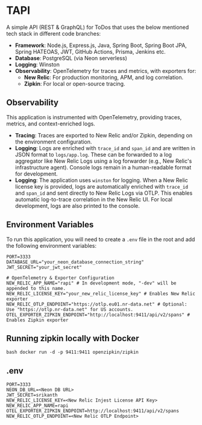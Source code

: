 # TAPI

A simple API (REST & GraphQL) for ToDos that uses the below mentioned tech stack in different code branches:

- **Framework**: Node.js, Express.js, Java, Spring Boot, Spring Boot JPA, Spring HATEOAS, JWT, GitHub Actions, Prisma, Jenkins etc.
- **Database**: PostgreSQL (via Neon serverless)
- **Logging**: Winston
- **Observability**: OpenTelemetry for traces and metrics, with exporters for:
  - **New Relic**: For production monitoring, APM, and log correlation.
  - **Zipkin**: For local or open-source tracing.

## Observability

This application is instrumented with OpenTelemetry, providing traces, metrics, and context-enriched logs.

- **Tracing**: Traces are exported to New Relic and/or Zipkin, depending on the environment configuration.
- **Logging**: Logs are enriched with `trace_id` and `span_id` and are written in JSON format to `logs/app.log`. These can be forwarded to a log aggregator like New Relic Logs using a log forwarder (e.g., New Relic's infrastructure agent). Console logs remain in a human-readable format for development.
- **Logging**: The application uses `winston` for logging. When a New Relic license key is provided, logs are automatically enriched with `trace_id` and `span_id` and sent directly to New Relic Logs via OTLP. This enables automatic log-to-trace correlation in the New Relic UI. For local development, logs are also printed to the console.

## Environment Variables

To run this application, you will need to create a `.env` file in the root and add the following environment variables:

```
PORT=3333
DATABASE_URL="your_neon_database_connection_string"
JWT_SECRET="your_jwt_secret"

# OpenTelemetry & Exporter Configuration
NEW_RELIC_APP_NAME="rapi" # In development mode, "-dev" will be appended to this name.
NEW_RELIC_LICENSE_KEY="your_new_relic_license_key" # Enables New Relic exporter
NEW_RELIC_OTLP_ENDPOINT="https://otlp.eu01.nr-data.net" # Optional: Use "https://otlp.nr-data.net" for US accounts.
OTEL_EXPORTER_ZIPKIN_ENDPOINT="http://localhost:9411/api/v2/spans" # Enables Zipkin exporter
```

## Running zipkin locally with Docker

`bash docker run -d -p 9411:9411 openzipkin/zipkin`

## .env

```properties
PORT=3333
NEON_DB_URL=<Neon DB URL>
JWT_SECRET=srikanth
NEW_RELIC_LICENSE_KEY=<New Relic Injest License API Key>
NEW_RELIC_APP_NAME=rapi
OTEL_EXPORTER_ZIPKIN_ENDPOINT=http://localhost:9411/api/v2/spans
NEW_RELIC_OTLP_ENDPOINT=<New Relic OTLP Endpoint>
```
